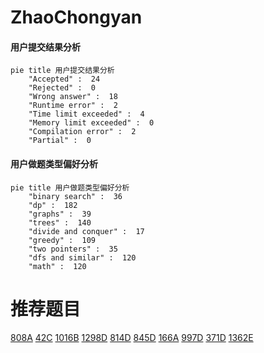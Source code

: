 # ZhaoChongyan

<!-- tabs:start -->



#### **用户提交结果分析**

```mermaid
pie title 用户提交结果分析
    "Accepted" :  24
    "Rejected" :  0
    "Wrong answer" :  18
    "Runtime error" :  2
    "Time limit exceeded" :  4
    "Memory limit exceeded" :  0
    "Compilation error" :  2
    "Partial" :  0
```

#### **用户做题类型偏好分析**

```mermaid
pie title 用户做题类型偏好分析
    "binary search" :  36
    "dp" :  182
    "graphs" :  39
    "trees" :  140
    "divide and conquer" :  17
    "greedy" :  109
    "two pointers" :  35
    "dfs and similar" :  120
    "math" :  120
```



<!-- tabs:end -->
# 推荐题目
[808A](https://codeforces.com/contest/808/problem/A)
[42C](https://codeforces.com/contest/42/problem/C)
[1016B](https://codeforces.com/contest/1016/problem/B)
[1298D](https://codeforces.com/contest/1298/problem/D)
[814D](https://codeforces.com/contest/814/problem/D)
[845D](https://codeforces.com/contest/845/problem/D)
[166A](https://codeforces.com/contest/166/problem/A)
[997D](https://codeforces.com/contest/997/problem/D)
[371D](https://codeforces.com/contest/371/problem/D)
[1362E](https://codeforces.com/contest/1362/problem/E)
